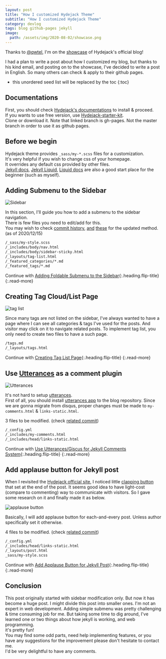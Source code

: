 ```yaml
---
layout: post
title: "How I customized Hydejack Theme"
subtitle: "How I customized Hydejack Theme"
category: devlog
tags: blog github-pages jekyll
image:
  path: /assets/img/2020-08-02/showcase.png
---
```


Thanks to [@qwtel](https://qwtel.com/), I'm on the [showcase](https://hydejack.com/showcase/) of Hydejack's official blog!<br>

I had a plan to write a post about how I customized my blog, but thanks to his kind email, and posting on to the showcase, I've decided to write a post in English. So many others can check & apply to their github pages.

<!--more-->

* this unordered seed list will be replaced by the toc
{:toc}

## Documentations

First, you should check [Hydejack's documentations](https://hydejack.com/docs/) to install & proceed.<br>
If you wants to use free version, use [Hydejack-starter-kit](https://github.com/hydecorp/hydejack-starter-kit/tree/gh-pages).<br>
Clone or download it. Note that linked branch is gh-pages. Not the master branch in order to use it as github pages.

## Before we begin

Hydejack theme provides `_sass/my-*.scss` files for a customization.<br>
It's very helpful if you wish to change css of your homepage.<br>
It overrides any default css provided by other files.<br>
[Jekyll docs](https://jekyllrb.com/docs/), [Jekyll Liquid](https://jekyllrb.com/docs/liquid/), [Liquid docs](https://shopify.github.io/liquid/) are also a good start place for the beginner (such as myself).

## Adding Submenu to the Sidebar

![Sidebar](/assets/img/2020-08-02/sidebar.png)

In this section, I'll guide you how to add a submenu to the sidebar navigation.<br>
There is few files you need to edit/add for this.<br>
You may wish to check [commit history](https://github.com/LazyRen/LazyRen.github.io/commit/89aa07da3b9e9081b933f61c24a42b765b6d30cd), [and](https://github.com/LazyRen/LazyRen.github.io/commit/6d54aa8507b7595169214d61639ccb2fb5c2a4f6) [these](https://github.com/LazyRen/LazyRen.github.io/commit/69871512f1407d1b2892f621b69059b3b4c2bab2) for the updated method. (as of 2020/12/15)

```default
/_sass/my-style.scss
/_includes/body/nav.html
/_includes/body/sidebar-sticky.html
/_layouts/tag-list.html
/_featured_categories/*.md
/_featured_tags/*.md
```

Continue with [Adding Foldable Submenu to the Sidebar](adding-foldable-submenu-to-the-sidebar){:.heading.flip-title}
{:.read-more}

## Creating Tag Cloud/List Page

![tag list](/assets/img/2020-12-21/tag_list.png)

Since many tags are not listed on the sidebar, I've always wanted to have a page where I can see all categories & tags I've used for the posts. And visitor may click on it to navigate related posts. To implement tag list, you only need to create two files to have a such page.

```default
/tags.md
/_layouts/tags.html
```

Continue with [Creating Tag List Page](creating-tag-list-page){:.heading.flip-title}
{:.read-more}

## Use [Utterances](https://utteranc.es/) as a comment plugin

![Utterances](/assets/img/2020-12-21/utterances.png)

It's not hard to setup [utterances](https://github.com/utterance/utterances).<br>
First of all, you should install [utterances app](https://github.com/apps/utterances) to the blog repository.
Since we are gonna migrate from disqus, proper changes must be made to `my-comments.html` & `links-static.html`.<br>

3 files to be modified. (check [related commit](https://github.com/LazyRen/LazyRen.github.io/commit/8dcf03700c7f3d0f581b27a6fcf2e8a4d8396340))

```default
/_config.yml
/_includes/my-comments.html
/_includes/head/links-static.html
```

Continue with [Use Utterances/Giscus for Jekyll Comments System](use-utterances-for-jekyll-comments){:.heading.flip-title}
{:.read-more}

## Add applause button for Jekyll post

When I revisited the [Hydejack official site](https://hydejack.com/showcase/lazyren/), I noticed little [clapping button](https://help.medium.com/hc/en-us/articles/115011350967-Claps) that set at the end of the post. It seems good idea to have light-cost (compare to commenting) way to communicate with visitors. So I gave some research on it and finally made it as below.

![applause button](/assets/img/2020-12-21/post_end.png)

Basically, I will add applause button for each-and-every post. Unless author specifically set it otherwise.<br>

4 files to be modified. (check [related commit](https://github.com/LazyRen/LazyRen.github.io/commit/346f496d80243fcfbd0f24b47daa10078efe954f))

```default
/_config.yml
/_includes/head/links-static.html
/_layouts/post.html
_sass/my-style.scss
```

Continue with [Add Applause Button for Jekyll Post](add-applause-button-for-jekyll-post){:.heading.flip-title}
{:.read-more}

## Conclusion

This post originally started with sidebar modification only. But now it has become a huge post. I might divide this post into smaller ones.
I'm not an expert in web development. Adding simple submenu was pretty challenging & time consuming job for me. But taking some time to dig around, I've learned one or two things about how jekyll is working, and web programming.<br>
it's pretty fun!<br>
You may find some odd parts, need help implementing features, or you have any suggestions for the improvement please don't hesitate to contact me.<br>
I'd be very delightful to have any comments.<br>
